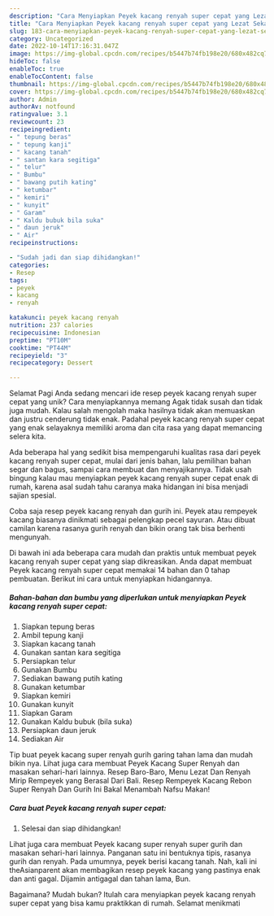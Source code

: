 ```yaml
---
description: "Cara Menyiapkan Peyek kacang renyah super cepat yang Lezat Sekali, Mantap"
title: "Cara Menyiapkan Peyek kacang renyah super cepat yang Lezat Sekali, Mantap"
slug: 183-cara-menyiapkan-peyek-kacang-renyah-super-cepat-yang-lezat-sekali-mantap
category: Uncategorized
date: 2022-10-14T17:16:31.047Z
image: https://img-global.cpcdn.com/recipes/b5447b74fb198e20/680x482cq70/peyek-kacang-renyah-super-cepat-foto-resep-utama.jpg
hideToc: false
enableToc: true
enableTocContent: false
thumbnail: https://img-global.cpcdn.com/recipes/b5447b74fb198e20/680x482cq70/peyek-kacang-renyah-super-cepat-foto-resep-utama.jpg
cover: https://img-global.cpcdn.com/recipes/b5447b74fb198e20/680x482cq70/peyek-kacang-renyah-super-cepat-foto-resep-utama.jpg
author: Admin
authorAv: notfound
ratingvalue: 3.1
reviewcount: 23
recipeingredient:
- " tepung beras"
- " tepung kanji"
- " kacang tanah"
- " santan kara segitiga"
- " telur"
- " Bumbu"
- " bawang putih kating"
- " ketumbar"
- " kemiri"
- " kunyit"
- " Garam"
- " Kaldu bubuk bila suka"
- " daun jeruk"
- " Air"
recipeinstructions:

- "Sudah jadi dan siap dihidangkan!"
categories:
- Resep
tags:
- peyek
- kacang
- renyah

katakunci: peyek kacang renyah 
nutrition: 237 calories
recipecuisine: Indonesian
preptime: "PT10M"
cooktime: "PT44M"
recipeyield: "3"
recipecategory: Dessert

---
```



Selamat Pagi Anda sedang mencari ide resep peyek kacang renyah super cepat yang unik? Cara menyiapkannya memang Agak tidak susah dan tidak juga mudah. Kalau salah mengolah maka hasilnya tidak akan memuaskan dan justru cenderung tidak enak. Padahal peyek kacang renyah super cepat yang enak selayaknya memiliki aroma dan cita rasa yang dapat memancing selera kita.


Ada beberapa hal yang sedikit bisa mempengaruhi kualitas rasa dari peyek kacang renyah super cepat, mulai dari jenis bahan, lalu pemilihan bahan segar dan bagus, sampai cara membuat dan menyajikannya. Tidak usah bingung kalau mau menyiapkan peyek kacang renyah super cepat enak di rumah, karena asal sudah tahu caranya maka hidangan ini bisa menjadi sajian spesial.

Coba saja resep peyek kacang renyah dan gurih ini. Peyek atau rempeyek kacang biasanya dinikmati sebagai pelengkap pecel sayuran. Atau dibuat camilan karena rasanya gurih renyah dan bikin orang tak bisa berhenti mengunyah.


Di bawah ini ada beberapa cara mudah dan praktis untuk membuat peyek kacang renyah super cepat yang siap dikreasikan. Anda dapat membuat Peyek kacang renyah super cepat memakai 14 bahan dan 0 tahap pembuatan. Berikut ini cara untuk menyiapkan hidangannya.

<!--inarticleads1-->

##### Bahan-bahan dan bumbu yang diperlukan untuk menyiapkan Peyek kacang renyah super cepat:

1. Siapkan  tepung beras
1. Ambil  tepung kanji
1. Siapkan  kacang tanah
1. Gunakan  santan kara segitiga
1. Persiapkan  telur
1. Gunakan  Bumbu
1. Sediakan  bawang putih kating
1. Gunakan  ketumbar
1. Siapkan  kemiri
1. Gunakan  kunyit
1. Siapkan  Garam
1. Gunakan  Kaldu bubuk (bila suka)
1. Persiapkan  daun jeruk
1. Sediakan  Air


Tip buat peyek kacang super renyah gurih garing tahan lama dan mudah bikin nya. Lihat juga cara membuat Peyek Kacang Super Renyah dan masakan sehari-hari lainnya. Resep Baro-Baro, Menu Lezat Dan Renyah Mirip Rempeyek yang Berasal Dari Bali. Resep Rempeyek Kacang Rebon Super Renyah Dan Gurih Ini Bakal Menambah Nafsu Makan! 

<!--inarticleads2-->

##### Cara buat Peyek kacang renyah super cepat:


1. Selesai dan siap dihidangkan!

Lihat juga cara membuat Peyek kacang super renyah super gurih dan masakan sehari-hari lainnya. Panganan satu ini bentuknya tipis, rasanya gurih dan renyah. Pada umumnya, peyek berisi kacang tanah. Nah, kali ini theAsianparent akan membagikan resep peyek kacang yang pastinya enak dan anti gagal. Dijamin antigagal dan tahan lama, Bun. 

Bagaimana? Mudah bukan? Itulah cara menyiapkan peyek kacang renyah super cepat yang bisa kamu praktikkan di rumah. Selamat menikmati
